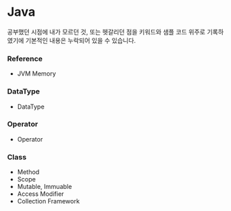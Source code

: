 # Java
공부했던 시점에 내가 모르던 것, 또는 헷갈리던 점을 키워드와 샘플 코드 위주로 기록하였기에 기본적인 내용은 누락되어 있을 수 있습니다.

### Reference
- JVM Memory
### DataType
- DataType

### Operator
- Operator

### Class
- Method
- Scope
- Mutable, Immuable
- Access Modifier
- Collection Framework



